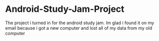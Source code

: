 # Android-Study-Jam-Project
The project i turned in for the android study jam. Im glad i found it on my email because i got a new computer and lost all of my data from my old computer

